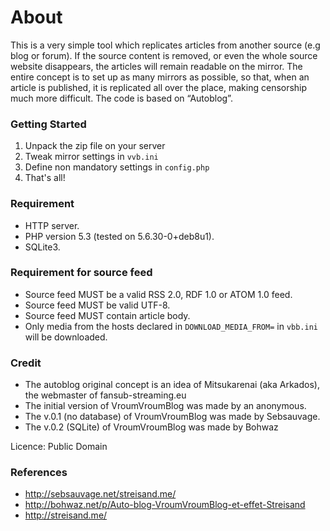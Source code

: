 # About

This is a very simple tool which replicates articles from another source (e.g blog or forum). If the source content is removed, or even the whole source website disappears, the articles will remain readable on the mirror. The entire concept is to set up as many mirrors as possible, so that, when an article is published, it is replicated all over the place, making censorship much  more difficult. The code is based on “Autoblog”.

### Getting Started ###
1.  Unpack the zip file on your server
2.  Tweak mirror settings in `vvb.ini`
3.  Define non mandatory settings in `config.php`
4.  That's all!

### Requirement ###
*	HTTP server.
*	PHP version 5.3 (tested on 5.6.30-0+deb8u1).
*	SQLite3.

### Requirement for source feed ##
*	Source feed MUST be a valid RSS 2.0, RDF 1.0 or ATOM 1.0 feed.
*	Source feed MUST be valid UTF-8.
*	Source feed MUST contain article body.
*	Only media from the hosts declared in `DOWNLOAD_MEDIA_FROM=` in `vbb.ini` will be downloaded.

### Credit ###
*	The autoblog original concept is an idea of Mitsukarenai (aka Arkados), the webmaster of fansub-streaming.eu
*	The initial version of VroumVroumBlog was made by an anonymous.
*	The v.0.1 (no database) of VroumVroumBlog was made by Sebsauvage.
*	The v.0.2 (SQLite) of VroumVroumBlog was made by Bohwaz

Licence: Public Domain

### References ###
*	http://sebsauvage.net/streisand.me/
*	http://bohwaz.net/p/Auto-blog-VroumVroumBlog-et-effet-Streisand
*	http://streisand.me/

